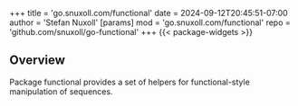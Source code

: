 +++
title = 'go.snuxoll.com/functional'
date = 2024-09-12T20:45:51-07:00
author = 'Stefan Nuxoll'
[params]
mod = 'go.snuxoll.com/functional'
repo = 'github.com/snuxoll/go-functional'
+++
{{< package-widgets >}}
## Overview
Package functional provides a set of helpers for functional-style manipulation of sequences.